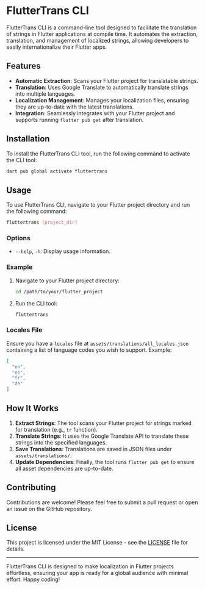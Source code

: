 # FlutterTrans CLI

FlutterTrans CLI is a command-line tool designed to facilitate the translation of strings in Flutter applications at compile time. It automates the extraction, translation, and management of localized strings, allowing developers to easily internationalize their Flutter apps.

## Features

- **Automatic Extraction**: Scans your Flutter project for translatable strings.
- **Translation**: Uses Google Translate to automatically translate strings into multiple languages.
- **Localization Management**: Manages your localization files, ensuring they are up-to-date with the latest translations.
- **Integration**: Seamlessly integrates with your Flutter project and supports running `flutter pub get` after translation.

## Installation

To install the FlutterTrans CLI tool, run the following command to activate the CLI tool:

```sh
dart pub global activate fluttertrans
```

## Usage

To use FlutterTrans CLI, navigate to your Flutter project directory and run the following command:

```sh
fluttertrans [project_dir]
```

### Options

- `--help`, `-h`: Display usage information.

### Example

1. Navigate to your Flutter project directory:

    ```sh
    cd /path/to/your/flutter_project
    ```

2. Run the CLI tool:

    ```sh
    fluttertrans
    ```

### Locales File

Ensure you have a `locales` file at `assets/translations/all_locales.json` containing a list of language codes you wish to support. Example:

```json
[
  "en",
  "es",
  "fr",
  "de"
]
```

## How It Works

1. **Extract Strings**: The tool scans your Flutter project for strings marked for translation (e.g., `tr` function).
2. **Translate Strings**: It uses the Google Translate API to translate these strings into the specified languages.
3. **Save Translations**: Translations are saved in JSON files under `assets/translations/`.
4. **Update Dependencies**: Finally, the tool runs `flutter pub get` to ensure all asset dependencies are up-to-date.

## Contributing

Contributions are welcome! Please feel free to submit a pull request or open an issue on the GitHub repository.

## License

This project is licensed under the MIT License - see the [LICENSE](LICENSE) file for details.

---

FlutterTrans CLI is designed to make localization in Flutter projects effortless, ensuring your app is ready for a global audience with minimal effort. Happy coding!
